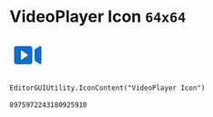 # VideoPlayer Icon `64x64`
<img src="/img/VideoPlayer%20Icon.png" width=64 height=64>

``` CSharp
EditorGUIUtility.IconContent("VideoPlayer Icon")
```
```
8975972243180925910
```
